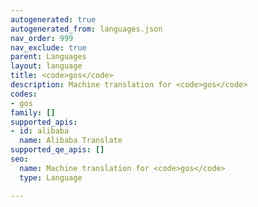 ```yaml
---
autogenerated: true
autogenerated_from: languages.json
nav_order: 999
nav_exclude: true
parent: Languages
layout: language
title: <code>gos</code>
description: Machine translation for <code>gos</code>
codes:
- gos
family: []
supported_apis:
- id: alibaba
  name: Alibaba Translate
supported_qe_apis: []
seo:
  name: Machine translation for <code>gos</code>
  type: Language

---
```


